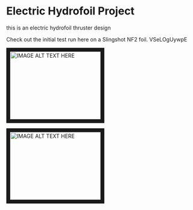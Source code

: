 # Electric Hydrofoil Project

this is an electric hydrofoil thruster design

Check out the initial test run here on a Slingshot NF2 foil. 
VSeLOgUywpE

<a href="http://www.youtube.com/watch?feature=player_embedded&v=VSeLOgUywpE
" target="_blank"><img src="http://img.youtube.com/vi/VSeLOgUywpE/0.jpg" 
alt="IMAGE ALT TEXT HERE" width="240" height="180" border="10" /></a>

<a href="http://www.youtube.com/watch?feature=player_embedded&v=JIKbu8u5FK8
" target="_blank"><img src="http://img.youtube.com/vi/JIKbu8u5FK8/0.jpg" 
alt="IMAGE ALT TEXT HERE" width="240" height="180" border="10" /></a>
